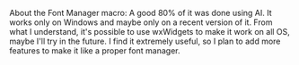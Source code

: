 About the Font Manager macro:
A good 80% of it was done using AI.
It works only on Windows and maybe only on a recent version of it.
From what I understand, it's possible to use wxWidgets to make it work on all OS, maybe I'll try in the future.
I find it extremely useful, so I plan to add more features to make it like a proper font manager.
